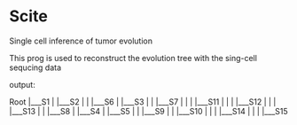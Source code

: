 # Scite
Single cell inference of tumor evolution

This prog is used to reconstruct the evolution tree with the sing-cell sequcing data


output:

Root
|___S1
|   |___S2
|   |   |___S6
|   |___S3
|   |   |___S7
|   |   |   |___S11
|   |   |   |___S12
|   |   |   |___S13
|   |   |___S8
|   |___S4
|   |___S5
|   |   |___S9
|   |   |___S10
|   |   |   |___S14
|   |   |   |___S15

